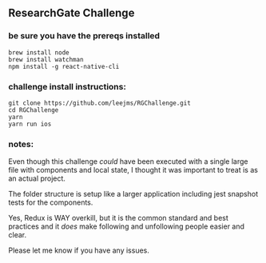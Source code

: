 ## ResearchGate Challenge

### be sure you have the prereqs installed
```
brew install node
brew install watchman
npm install -g react-native-cli
```
### challenge install instructions:
```
git clone https://github.com/leejms/RGChallenge.git
cd RGChallenge
yarn
yarn run ios
```

### notes:
Even though this challenge _could_ have been executed with a single large file with components and local state, I thought it was important to treat is as an actual project.

The folder structure is setup like a larger application including jest snapshot tests for the components.

Yes, Redux is WAY overkill, but it is the common standard and best practices and it _does_ make following and unfollowing people easier and clear.

Please let me know if you have any issues.
